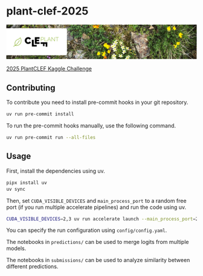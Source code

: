 # plant-clef-2025

![Banner Image of PlantCLEF 2025](./docs/banner.png)

[2025 PlantCLEF Kaggle Challenge](https://www.kaggle.com/competitions/plantclef-2025/overview)

## Contributing

To contribute you need to install pre-commit hooks in your git repository.

```bash
uv run pre-commit install
```

To run the pre-commit hooks manually, use the following command.

```bash
uv run pre-commit run --all-files
```

## Usage

First, install the dependencies using uv.

```bash
pipx install uv
uv sync
```

Then, set `CUDA_VISIBLE_DEVICES` and `main_process_port` to a random free port (if you run multiple accelerate pipelines) and run the code using uv.

```bash
CUDA_VISIBLE_DEVICES=2,3 uv run accelerate launch --main_process_port=29523 pipeline.py
```

You can specify the run configuration using `config/config.yaml`.

The notebooks in `predictions/` can be used to merge logits from multiple models.

The notebooks in `submissions/` can be used to analyze similarity between different predictions.
